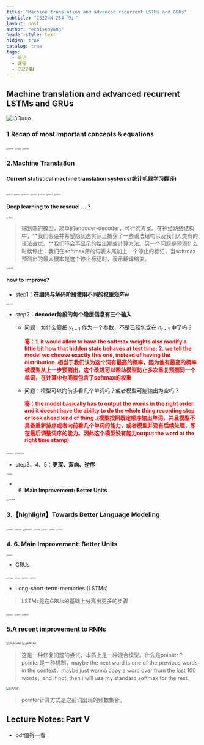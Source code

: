 ```yaml
---
title: "Machine translation and advanced recurrent LSTMs and GRUs"
subtitle: "CS224N 284「9」"
layout: post
author: "echisenyang"
header-style: text
hidden: true
catalog: true
tags:
  - 笔记
  - 课程
  - CS224N
---
```



## Machine translation and advanced recurrent LSTMs and GRUs

![I3Quuo](https://gitee.com/echisenyang/GiteeForUpicUse/raw/master/uPic/I3Quuo.png)

### 1.Recap of most important concepts & equations

<img src="https://gitee.com/echisenyang/GiteeForUpicUse/raw/master/uPic/UXBOah.png" alt="UXBOah" style="zoom:25%;" />

<img src="https://gitee.com/echisenyang/GiteeForUpicUse/raw/master/uPic/TOyXI5.png" alt="TOyXI5" style="zoom:25%;" />

<img src="https://gitee.com/echisenyang/GiteeForUpicUse/raw/master/uPic/8wDvXZ.png" alt="8wDvXZ" style="zoom:25%;" />

### 2.Machine Transla8on

#### Current statistical machine translation systems(统计机器学习翻译)

<img src="https://gitee.com/echisenyang/GiteeForUpicUse/raw/master/uPic/k5XqrP.png" alt="k5XqrP" style="zoom:25%;" />

<img src="https://gitee.com/echisenyang/GiteeForUpicUse/raw/master/uPic/qhkavp.png" alt="qhkavp" style="zoom:25%;" />

<img src="https://gitee.com/echisenyang/GiteeForUpicUse/raw/master/uPic/uMHz2H.png" alt="uMHz2H" style="zoom:25%;" />

<img src="https://gitee.com/echisenyang/GiteeForUpicUse/raw/master/uPic/fmkdYu.png" alt="fmkdYu" style="zoom:25%;" />

<img src="https://gitee.com/echisenyang/GiteeForUpicUse/raw/master/uPic/TbZoH4.png" alt="TbZoH4" style="zoom:25%;" />

<img src="https://gitee.com/echisenyang/GiteeForUpicUse/raw/master/uPic/9up1K9.png" alt="9up1K9" style="zoom:25%;" />

<img src="https://gitee.com/echisenyang/GiteeForUpicUse/raw/master/uPic/oMRre9.png" alt="oMRre9" style="zoom:25%;" />

#### Deep learning to the rescue! … ?

<img src="https://gitee.com/echisenyang/GiteeForUpicUse/raw/master/uPic/oW1kz2.png" alt="oW1kz2" style="zoom:25%;" />

> 端到端的模型，简单的encoder-decoder，可行的方案。在神经网络结构中，**我们假设并希望隐状态实际上捕获了一些语法结构以及我们人类有的语法直觉。**我们不会再显示的给出那些计算方法。另一个问题是预测什么时候停止：我们在softmax用的词表末尾加上一个停止的标记，当softmax预测出的最大概率是这个停止标记时，表示翻译结束。

<img src="https://gitee.com/echisenyang/GiteeForUpicUse/raw/master/uPic/mfnpPD.png" alt="mfnpPD" style="zoom:25%;" />

#### **how to improve?**

- step1：**在编码与解码阶段使用不同的权重矩阵w**

<img src="https://gitee.com/echisenyang/GiteeForUpicUse/raw/master/uPic/Bd72Vb.png" alt="Bd72Vb" style="zoom:25%;" />

- step2：**decoder阶段的每个隐层信息有三个输入**

  - 问题：为什么要把 $y_{t-1}$ 作为一个参数，不是已经包含在 $h_{t-1}$ 中了吗？

    **<font color=red>答：1. it would allow to have the softmax weights also modify a little bit how that hidden state behaves at test time; 2. we tell the model wo choose exactly this one, instead of having the distribution. 相当于我们认为这个词有最高的概率，因为他有最高的概率被模型从上一步预测出，这个改进可以帮助模型防止多次重复预测同一个单词，在计算中也间接包含了softmax的权重</font>**

  - 问题：模型可以向前多看几个单词吗？或者模型可能输出为空吗？

    **<font color=red>答：the model basically has to output the words in the right order. and it doesnt have the ability to do the whole thing recording step or look ahead kind of thing .(模型按照既定顺序输出单词，并且模型不具备重新排序或者向前看几个单词的能力，或者模型并没有后续处理，即在最后调整词序的能力。因此这个模型没有能力output the word at the right time stamp)</font>**

<img src="https://gitee.com/echisenyang/GiteeForUpicUse/raw/master/uPic/B2UWV2.png" alt="B2UWV2" style="zoom:25%;" />

<img src="https://gitee.com/echisenyang/GiteeForUpicUse/raw/master/uPic/GX5TZN.png" alt="GX5TZN" style="zoom: 33%;" />

- step3、4、5：**更深、双向、逆序**

<img src="https://gitee.com/echisenyang/GiteeForUpicUse/raw/master/uPic/SblNcz.png" alt="SblNcz" style="zoom:25%;" />

- 6. **Main Improvement: Better Units**

<img src="https://gitee.com/echisenyang/GiteeForUpicUse/raw/master/uPic/XzyWfh.png" alt="XzyWfh" style="zoom:33%;" />

### 3.【highlight】Towards Better Language Modeling

<img src="https://gitee.com/echisenyang/GiteeForUpicUse/raw/master/uPic/S7P8ZC.jpg" alt="S7P8ZC" style="zoom:25%;" />

<img src="https://gitee.com/echisenyang/GiteeForUpicUse/raw/master/uPic/B8TmbH.png" alt="B8TmbH" style="zoom:25%;" />

<img src="https://gitee.com/echisenyang/GiteeForUpicUse/raw/master/uPic/xkYDYX.png" alt="xkYDYX" style="zoom: 33%;" />

<img src="https://gitee.com/echisenyang/GiteeForUpicUse/raw/master/uPic/a2asHN.png" alt="a2asHN" style="zoom:25%;" />

<img src="https://gitee.com/echisenyang/GiteeForUpicUse/raw/master/uPic/QziybL.png" alt="QziybL" style="zoom:25%;" />

<img src="https://gitee.com/echisenyang/GiteeForUpicUse/raw/master/uPic/N4Rtkc.png" alt="N4Rtkc" style="zoom:25%;" />

<img src="https://gitee.com/echisenyang/GiteeForUpicUse/raw/master/uPic/vFuHqp.png" alt="vFuHqp" style="zoom:25%;" />

### 4. 6. Main Improvement: Better Units

<img src="https://gitee.com/echisenyang/GiteeForUpicUse/raw/master/uPic/lJmLht.png" alt="lJmLht" style="zoom:25%;" />

- GRUs

<img src="https://gitee.com/echisenyang/GiteeForUpicUse/raw/master/uPic/EBOgua.png" alt="EBOgua" style="zoom: 25%;" />

<img src="https://gitee.com/echisenyang/GiteeForUpicUse/raw/master/uPic/BUzIpd.png" alt="BUzIpd" style="zoom:25%;" />

<img src="https://gitee.com/echisenyang/GiteeForUpicUse/raw/master/uPic/hRyc6n.png" alt="hRyc6n" style="zoom:25%;" />

<img src="https://gitee.com/echisenyang/GiteeForUpicUse/raw/master/uPic/t7NIUX.png" alt="t7NIUX" style="zoom:25%;" />

- Long-short-term-memories (LSTMs)

> LSTMs是在GRUs的基础上分离出更多的步骤

<img src="https://gitee.com/echisenyang/GiteeForUpicUse/raw/master/uPic/fUgQZC.png" alt="fUgQZC" style="zoom:25%;" />

<img src="https://gitee.com/echisenyang/GiteeForUpicUse/raw/master/uPic/EfaAYY.png" alt="EfaAYY" style="zoom:25%;" />

<img src="https://gitee.com/echisenyang/GiteeForUpicUse/raw/master/uPic/6bwimT.png" alt="6bwimT" style="zoom:25%;" />

### 5.A recent improvement to RNNs

<img src="https://gitee.com/echisenyang/GiteeForUpicUse/raw/master/uPic/3h9yMM.png" alt="3h9yMM" style="zoom:50%;" />

<img src="https://gitee.com/echisenyang/GiteeForUpicUse/raw/master/uPic/gWPLRK.png" alt="gWPLRK" style="zoom:50%;" />

> 这是一种修复问题的尝试，本质上是一种混合模型。什么是pointer？pointer是一种机制，maybe the next word is one of the previous words in the context，maybe just wanna copy a word over from the last 100 words，and if not, then i will use my standard softmax for the rest. 

<img src="https://gitee.com/echisenyang/GiteeForUpicUse/raw/master/uPic/L9VStS.png" alt="L9VStS" style="zoom:50%;" />

> pointer计算方式是之前词出现的频数集合。

## Lecture Notes: Part V

- pdf值得一看